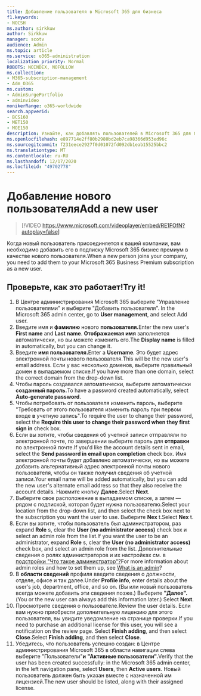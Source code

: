 ```yaml
---
title: Добавление пользователя в Microsoft 365 для бизнеса
f1.keywords:
- NOCSH
ms.author: sirkkuw
author: Sirkkuw
manager: scotv
audience: Admin
ms.topic: article
ms.service: o365-administration
localization_priority: Normal
ROBOTS: NOINDEX, NOFOLLOW
ms.collection:
- M365-subscription-management
- Adm_O365
ms.custom:
- AdminSurgePortfolio
- adminvideo
monikerRange: o365-worldwide
search.appverid:
- BCS160
- MET150
- MOE150
description: Узнайте, как добавлять пользователей в Microsoft 365 для бизнеса.
ms.openlocfilehash: e897714e2ff80b2980bd2eb7ca98366d953ed96c
ms.sourcegitcommit: f231eece2927f0d01072fd092db1eab15525bbc2
ms.translationtype: MT
ms.contentlocale: ru-RU
ms.lasthandoff: 12/17/2020
ms.locfileid: "49702778"
---
```

# <a name="add-a-new-user"></a><span data-ttu-id="0535b-103">Добавление нового пользователя</span><span class="sxs-lookup"><span data-stu-id="0535b-103">Add a new user</span></span>

> [!VIDEO https://www.microsoft.com/videoplayer/embed/RE1FOfN?autoplay=false]

<span data-ttu-id="0535b-104">Когда новый пользователь присоединяется к вашей компании, вам необходимо добавить его в подписку Microsoft 365 бизнес премиум в качестве нового пользователя.</span><span class="sxs-lookup"><span data-stu-id="0535b-104">When a new person joins your company, you need to add them to your Microsoft 365 Business Premium subscription as a new user.</span></span>

## <a name="try-it"></a><span data-ttu-id="0535b-105">Проверьте, как это работает!</span><span class="sxs-lookup"><span data-stu-id="0535b-105">Try it!</span></span>

1. <span data-ttu-id="0535b-106">В Центре администрирования Microsoft 365 выберите "Управление пользователями" и выберите "Добавить пользователя". </span><span class="sxs-lookup"><span data-stu-id="0535b-106">In the Microsoft 365 admin center, go to **User management**, and select Add user.</span></span>
1. <span data-ttu-id="0535b-107">Введите имя и **фамилию** нового **пользователя.**</span><span class="sxs-lookup"><span data-stu-id="0535b-107">Enter the new user's **First name** and **Last name**.</span></span> <span data-ttu-id="0535b-108">**Отображаемая имя** заполняется автоматически, но вы можете изменить его.</span><span class="sxs-lookup"><span data-stu-id="0535b-108">The **Display name** is filled in automatically, but you can change it.</span></span>
1. <span data-ttu-id="0535b-109">Введите **имя пользователя.**</span><span class="sxs-lookup"><span data-stu-id="0535b-109">Enter a **Username**.</span></span> <span data-ttu-id="0535b-110">Это будет адрес электронной почты нового пользователя.</span><span class="sxs-lookup"><span data-stu-id="0535b-110">This will be the new user's email address.</span></span> <span data-ttu-id="0535b-111">Если у вас несколько доменов, выберите правильный домен в выпадаемом списке.</span><span class="sxs-lookup"><span data-stu-id="0535b-111">If you have more than one domain, select the correct domain from the drop-down list.</span></span>
1. <span data-ttu-id="0535b-112">Чтобы пароль создавался автоматически, выберите автоматически **созданный пароль.**</span><span class="sxs-lookup"><span data-stu-id="0535b-112">To have a password created automatically, select **Auto-generate password**.</span></span>
1. <span data-ttu-id="0535b-113">Чтобы потребовать от пользователя изменить пароль, выберите "Требовать от этого пользователя изменить пароль при первом входе **в** учетную запись".</span><span class="sxs-lookup"><span data-stu-id="0535b-113">To require the user to change their password, select the **Require this user to change their password when they first sign in** check box.</span></span>
1. <span data-ttu-id="0535b-114">Если вы хотите, чтобы сведения об учетной записи отправляли по электронной почте, по завершении выберите пароль для **отправки** по электронной почте.</span><span class="sxs-lookup"><span data-stu-id="0535b-114">If you'd like the account details sent in email, select the **Send password in email upon completion** check box.</span></span> <span data-ttu-id="0535b-115">Имя электронной почты будет добавлено автоматически, но вы можете добавить альтернативный адрес электронной почты нового пользователя, чтобы он также получил сведения об учетной записи.</span><span class="sxs-lookup"><span data-stu-id="0535b-115">Your email name will be added automatically, but you can add the new user's alternate email address so that they also receive the account details.</span></span> <span data-ttu-id="0535b-116">Нажмите кнопку **Далее**.</span><span class="sxs-lookup"><span data-stu-id="0535b-116">Select **Next**.</span></span>
1. <span data-ttu-id="0535b-117">Выберите свое расположение в выпадаемом списке, а затем — рядом с подпиской, которая будет нужна пользователю.</span><span class="sxs-lookup"><span data-stu-id="0535b-117">Select your location from the drop-down list, and then select the check box next to the subscription you want the user to use.</span></span> <span data-ttu-id="0535b-118">Выберите **Nex** t.</span><span class="sxs-lookup"><span data-stu-id="0535b-118">Select **Nex** t.</span></span>
1. <span data-ttu-id="0535b-119">Если вы хотите, чтобы пользователь был администратором, раз expand **Role** s, clear the **User (no administrator access)** check box и select an admin role from the list.</span><span class="sxs-lookup"><span data-stu-id="0535b-119">If you want the user to be an administrator, expand **Role** s, clear the **User (no administrator access)** check box, and select an admin role from the list.</span></span> <span data-ttu-id="0535b-120">Дополнительные сведения о ролях администраторов и их настройках см. в [подстройки "Что такое администратор"?](what-is-admin.md)</span><span class="sxs-lookup"><span data-stu-id="0535b-120">For more information about admin roles and how to set them up, see [What is an admin](what-is-admin.md)?</span></span>
1. <span data-ttu-id="0535b-121">В **области сведений** профиля введите сведения о должности, отделе, офисе и так далее.</span><span class="sxs-lookup"><span data-stu-id="0535b-121">Under **Profile info**, enter details about the user's job, department, office, and so on.</span></span> <span data-ttu-id="0535b-122">(Вы или новый пользователь всегда можете добавить эти сведения позже.) Выберите **"Далее".**</span><span class="sxs-lookup"><span data-stu-id="0535b-122">(You or the new user can always add this information later.) Select **Next**.</span></span>
1. <span data-ttu-id="0535b-123">Просмотрите сведения о пользователе.</span><span class="sxs-lookup"><span data-stu-id="0535b-123">Review the user details.</span></span> <span data-ttu-id="0535b-124">Если вам нужно приобрести дополнительную лицензию для этого пользователя, вы увидите уведомление на странице проверки.</span><span class="sxs-lookup"><span data-stu-id="0535b-124">If you need to purchase an additional license for this user, you will see a notification on the review page.</span></span> <span data-ttu-id="0535b-125">Select **Finish adding**, and then select **Close**.</span><span class="sxs-lookup"><span data-stu-id="0535b-125">Select **Finish adding**, and then select **Close**.</span></span>
1. <span data-ttu-id="0535b-126">Убедитесь, что пользователь успешно создан: в Центре администрирования Microsoft 365 в области навигации слева выберите "Пользователи"**и** **"Активные пользователи".**</span><span class="sxs-lookup"><span data-stu-id="0535b-126">Verify that the user has been created successfully: in the Microsoft 365 admin center, in the left navigation pane, select **Users**, then **Active users**.</span></span> <span data-ttu-id="0535b-127">Новый пользователь должен быть указан вместе с назначенной им лицензией.</span><span class="sxs-lookup"><span data-stu-id="0535b-127">The new user should be listed, along with their assigned license.</span></span>